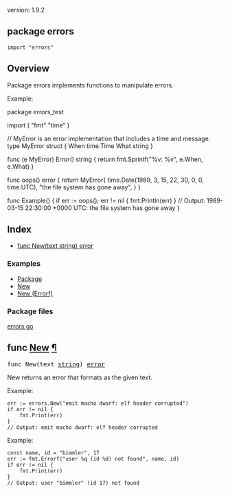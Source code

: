 version: 1.9.2
## package errors

  `import "errors"`

## Overview

Package errors implements functions to manipulate errors.

<a id="example_"></a>
Example:

package errors_test

import (
    "fmt"
    "time"
)

// MyError is an error implementation that includes a time and message.
type MyError struct {
    When time.Time
    What string
}

func (e MyError) Error() string {
    return fmt.Sprintf("%v: %v", e.When, e.What)
}

func oops() error {
    return MyError{
        time.Date(1989, 3, 15, 22, 30, 0, 0, time.UTC),
        "the file system has gone away",
    }
}

func Example() {
    if err := oops(); err != nil {
        fmt.Println(err)
    }
    // Output: 1989-03-15 22:30:00 +0000 UTC: the file system has gone away
}

## Index

- [func New(text string) error](#New)

### Examples

- [Package](#example_)
- [New](#example_New)
- [New (Errorf)](#example_New_errorf)

### Package files
 [errors.go](//github.com/golang/go/blob/2ea7d3461bb41d0ae12b56ee52d43314bcdb97f9/src/errors/errors.go)

<h2 id="New">func <a href="//github.com/golang/go/blob/2ea7d3461bb41d0ae12b56ee52d43314bcdb97f9/src/errors/errors.go#L1">New</a>
    <a href="#New">¶</a></h2>
<pre>func New(text <a href="/builtin/#string">string</a>) <a href="/builtin/#error">error</a></pre>

New returns an error that formats as the given text.

<a id="example_New"></a>
Example:

    err := errors.New("emit macho dwarf: elf header corrupted")
    if err != nil {
        fmt.Print(err)
    }
    // Output: emit macho dwarf: elf header corrupted


<a id="example_New_errorf"></a>
Example:

    const name, id = "bimmler", 17
    err := fmt.Errorf("user %q (id %d) not found", name, id)
    if err != nil {
        fmt.Print(err)
    }
    // Output: user "bimmler" (id 17) not found


